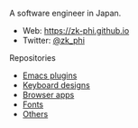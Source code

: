 A software engineer in Japan.

- Web: https://zk-phi.github.io
- Twitter: [@zk_phi](https://twitter.com/zk_phi)

Repositories

- [Emacs plugins](https://github.com/zk-phi?tab=repositories&q=emacs)
- [Keyboard designs](https://github.com/zk-phi?tab=repositories&q=keyboard)
- [Browser apps](https://github.com/zk-phi?tab=repositories&q=webapp)
- [Fonts](https://github.com/zk-phi?tab=repositories&q=font)
- [Others](https://github.com/zk-phi?tab=repositories&q=NOT+emacs+NOT+keyboard+NOT+webapp+NOT+font)
